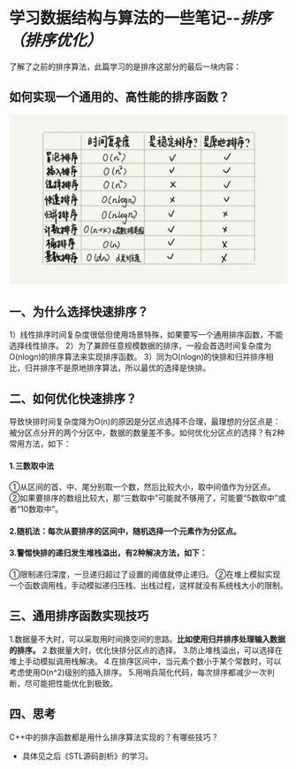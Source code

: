 # 学习数据结构与算法的一些笔记--*排序（排序优化）*

了解了之前的排序算法，此篇学习的是排序这部分的最后一块内容：
## **如何实现一个通用的、高性能的排序函数？**
![review](./sort.jpg "Review")

## 一、为什么选择快速排序？
1）线性排序时间复杂度很低但使用场景特殊，如果要写一个通用排序函数，不能选择线性排序。
2）为了兼顾任意规模数据的排序，一般会首选时间复杂度为O(nlogn)的排序算法来实现排序函数。
3）同为O(nlogn)的快排和归并排序相比，归并排序不是原地排序算法，所以最优的选择是快排。

## 二、如何优化快速排序？
导致快排时间复杂度降为O(n)的原因是分区点选择不合理，最理想的分区点是：被分区点分开的两个分区中，数据的数量差不多。如何优化分区点的选择？有2种常用方法，如下：
#### 1.三数取中法
①从区间的首、中、尾分别取一个数，然后比较大小，取中间值作为分区点。
②如果要排序的数组比较大，那“三数取中”可能就不够用了，可能要“5数取中”或者“10数取中”。
#### 2.随机法：每次从要排序的区间中，随机选择一个元素作为分区点。
#### 3.警惕快排的递归发生堆栈溢出，有2种解决方法，如下：
①限制递归深度，一旦递归超过了设置的阈值就停止递归。
②在堆上模拟实现一个函数调用栈，手动模拟递归压栈、出栈过程，这样就没有系统栈大小的限制。

## 三、通用排序函数实现技巧
1.数据量不大时，可以采取用时间换空间的思路。**比如使用归并排序处理输入数据的排序。**
2.数据量大时，优化快排分区点的选择。
3.防止堆栈溢出，可以选择在堆上手动模拟调用栈解决。
4.在排序区间中，当元素个数小于某个常数时，可以考虑使用O(n^2)级别的插入排序。
5.用哨兵简化代码，每次排序都减少一次判断，尽可能把性能优化到极致。

## 四、思考
C++中的排序函数都是用什么排序算法实现的？有哪些技巧？
* 具体见之后《STL源码剖析》的学习。